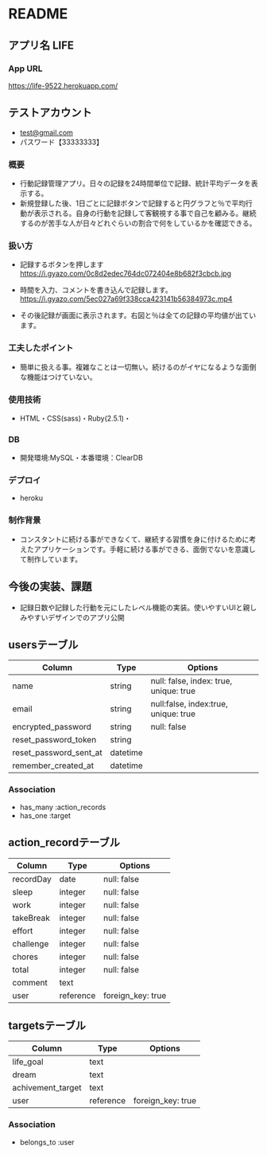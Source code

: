 # README

## アプリ名 LIFE


### App URL
https://life-9522.herokuapp.com/

## テストアカウント 
- test@gmail.com
- パスワード【33333333】

### 概要
- 行動記録管理アプリ。日々の記録を24時間単位で記録、統計平均データを表示する。
- 新規登録した後、1日ごとに記録ボタンで記録すると円グラフと％で平均行動が表示される。自身の行動を記録して客観視する事で自己を顧みる。継続するのが苦手な人が日々どれぐらいの割合で何をしているかを確認できる。

### 扱い方
- 記録するボタンを押します
https://i.gyazo.com/0c8d2edec764dc072404e8b682f3cbcb.jpg

- 時間を入力、コメントを書き込んで記録します。
https://i.gyazo.com/5ec027a69f338cca423141b56384973c.mp4

- その後記録が画面に表示されます。右図と％は全ての記録の平均値が出ています。


### 工夫したポイント
- 簡単に扱える事。複雑なことは一切無い。続けるのがイヤになるような面倒な機能はつけていない。

### 使用技術
- HTML・CSS(sass)・Ruby(2.5.1)・
### DB
- 開発環境:MySQL・本番環境：ClearDB

### デプロイ
- heroku

### 制作背景
- コンスタントに続ける事ができなくて、継続する習慣を身に付けるために考えたアプリケーションです。手軽に続ける事ができる、面倒でないを意識して制作しています。

## 今後の実装、課題
- 記録日数や記録した行動を元にしたレベル機能の実装。使いやすいUIと親しみやすいデザインでのアプリ公開



## usersテーブル
|Column|Type|Options|
|------|----|-------|
|name|string|null: false, index: true, unique: true|
|email|string|null:false, index:true, unique: true|
|encrypted_password|string|null: false|
|reset_password_token|string||
|reset_password_sent_at|datetime||
|remember_created_at|datetime||

### Association
- has_many :action_records
- has_one :target

## action_recordテーブル
|Column|Type|Options|
|------|----|-------|
|recordDay|date|null: false|
|sleep|integer|null: false|
|work|integer|null: false|
|takeBreak|integer|null: false|
|effort|integer|null: false|
|challenge|integer|null: false|
|chores|integer|null: false|
|total|integer|null: false|
|comment|text||
|user|reference|foreign_key: true|

## targetsテーブル
|Column|Type|Options|
|------|----|-------|
|life_goal|text||
|dream|text||
|achivement_target|text||
|user|reference|foreign_key: true|

### Association
- belongs_to :user